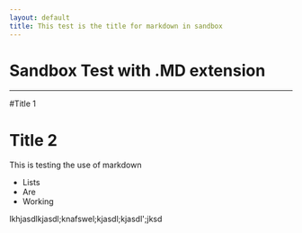 ```yaml
---
layout: default
title: This test is the title for markdown in sandbox
---
```


# Sandbox Test with .MD extension

***


#Title 1

# Title 2

This is testing the use of markdown

- Lists
- Are
- Working

lkhjasdlkjasdl;knafswel;kjasdl;kjasdl';jksd
